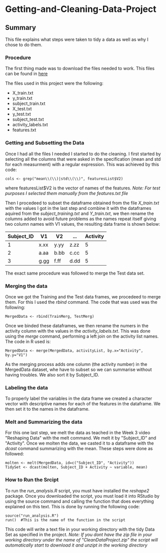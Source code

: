 Getting-and-Cleaning-Data-Project
========================================================

Summary
-------

This file explains what steps were taken to tidy a data as well as why I chose to do them. 

### Procedure ###

The first thing made was to download the files needed to work. This files can be found in [here](https://d396qusza40orc.cloudfront.net/getdata%2Fprojectfiles%2FUCI%20HAR%20Dataset.zip)

The files used in this project were the following: 
* X_train.txt   
* y_train.txt
* subject_train.txt
* X_test.txt   
* y_test.txt
* subject_test.txt
* activity_labels.txt
* features.txt
 
### Getting and Subsetting the Data ###

Once I had all the files I needed I started to do the cleaning. I first started by selecting all the columns that were asked in the specification (mean and std for each measurment) with a regular expression. This was achieved by this code: 
```{r}
cols <- grep("mean\\(\\)|std\\(\\)", featuresList$V2)
```
where featuresList$V2 is the vector of names of the features.
*Note: For test purposes I selected them manually from the features.txt file*

Then I procedeed to subset the dataframe obtained from the file *X_train.txt* with the values I got in the last step and combine it with the dataframes aquired from the *subject_training.txt* and *Y_train.txt*, we then rename the columns added to avoid future problems as the names repeat itself giving two column names with V1 values, the resulting data frame is shown below:


Subject_ID | V1    |  V2   |  ...  |  Activity
---------- |  ---- |  ---- |  ---- |  --------
1          |  x.xx |  y.yy |  z.zz |  5
2          |  a.aa |  b.bb |  c.cc |  5
3          |  g.gg |  f.ff |  d.dd |  5


The exact same procedure was followed to merge the Test data set. 

### Merging the data ###

Once we got the Training and the Test data frames, we procedeed to merge them. For this I used the *rbind* command. The code that was used was the following: 

```{r}
MergedData <- rbind(TrainMerg, TestMerg) 
```

Once we binded these dataframes, we then rename the numers in the activity column with the values in the *activity_labels.txt*. This was done using the *merge* command, performing a left join on the activity list names. The code in R used is: 

```{r}
MergedData <- merge(MergedData, activityList, by.x="Activity", by.y="V1")
```

As the merging process adds one column (the activity number) in the MergedData dataset, whe have to subset so we can summarise without having troubles. We also sort it by Subject_ID.

### Labeling the data ###

To properly label the variables in the data frame we created a character vector with descriptive names for each of the features in the dataframe. We then set it to the names in the dataframe. 

### Melt and Summarizing the data ###

For this one last step, we melt the data as teached in the Week 3 video "Reshaping Data" with the melt command. We melt it by "Subject_ID" and "Activity". Once we molten the data, we casted it to a dataframe with the *dcast* command summarizing with the mean. These steps were done as followed: 

```{r}
molten <- melt(MergedData, id=c("Subject_ID", "Activity"))
TidySet <- dcast(molten, Subject_ID + Activity ~ variable, mean)
```

### How to Run the Srcipt ###

To run the *run_analysis.R* script, you must have installed the *reshape2* package. Once you downloaded the script, you must load it into RStudio by using the source command and calling the function that does everything explained on this text. This is done by running the following code: 

```{r}
source("run_analysis.R")
run()  #This is the name of the function in the script
```

This code will write a text file in your working directory with the tidy Data Set as specified in the project. *Note: If you dont have the zip file in your working directory under the name of "CleanDataProject.zip" the script will automatically start to download it and unzipt in the working directory*